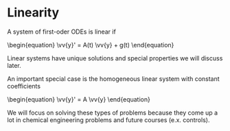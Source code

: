 # Linearity

A system of first-oder ODEs is linear if 

\begin{equation} 
\vv{y}' = A(t) \vv{y} + g(t) 
\end{equation}

Linear systems have unique solutions and special properties we will discuss
later.

An important special case is the homogeneous linear system with constant
coefficients 

\begin{equation} \vv{y}' = A \vv{y} 
\end{equation}

We will focus on solving these types of problems because they come up a lot in
chemical engineering problems and future courses (e.x. controls).
